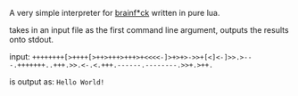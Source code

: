 A very simple interpreter for [brainf*ck](https://en.wikipedia.org/wiki/Brainfuck) written in pure lua.   

takes in an input file as the first command line argument, outputs the results onto stdout.

input: 
```++++++++[>++++[>++>+++>+++>+<<<<-]>+>+>->>+[<]<-]>>.>---.+++++++..+++.>>.<-.<.+++.------.--------.>>+.>++.```  

is output as: ```Hello World!```



